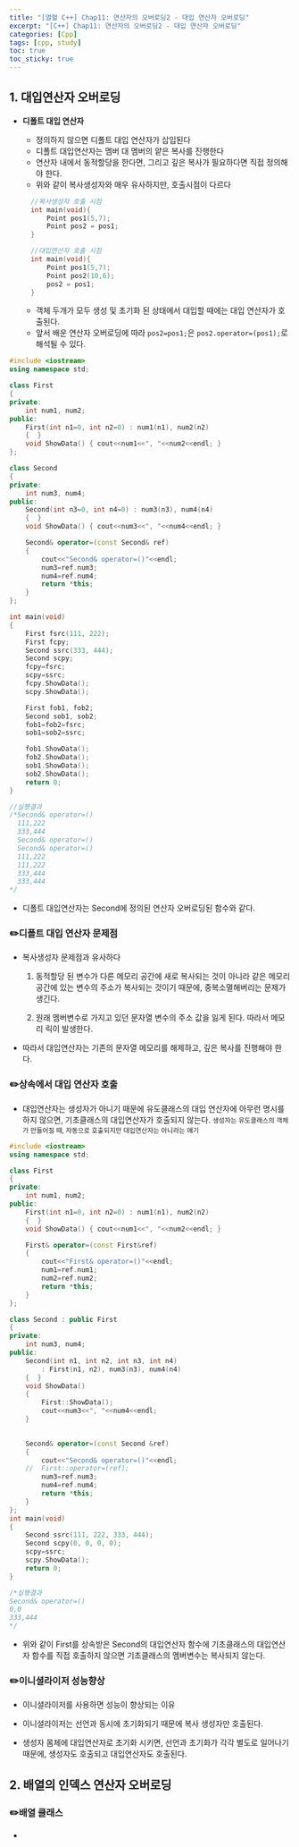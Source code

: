 ```yaml
---
title: "[열혈 C++] Chap11: 연산자의 오버로딩2 - 대입 연산자 오버로딩"
excerpt: "[C++] Chap11: 연산자의 오버로딩2 - 대입 연산자 오버로딩"
categories: [Cpp]
tags: [cpp, study]
toc: true
toc_sticky: true
---
```


## 1. 대입연산자 오버로딩

+ **디폴트 대입 연산자**
  + 정의하지 않으면 디폴트 대입 연산자가 삽입된다
  + 디폴트 대입연산자는 멤버 대 멤버의 얕은 복사를 진행한다
  + 연산자 내에서 동적할당을 한다면, 그리고 깊은 복사가 필요하다면 직접 정의해야 한다.  
  + 위와 같이 복사생성자와 매우 유사하지만, 호출시점이 다르다
  
  ```cpp
    //복사생성자 호출 시점
    int main(void){
        Point pos1(5,7);
        Point pos2 = pos1;
    }

    //대입연산자 호출 시점
    int main(void){
        Point pos1(5,7);
        Point pos2(10,6);
        pos2 = pos1;
    }
  ```  
  + 객체 두개가 모두 생성 및 초기화 된 상태에서 대입할 때에는 대입 연산자가 호출된다. 
  + 앞서 배운 연산자 오버로딩에 따라 `pos2=pos1;`은 `pos2.operator=(pos1);`로 해석될 수 있다.
  
```cpp
#include <iostream>
using namespace std;

class First
{
private:
	int num1, num2;
public:
	First(int n1=0, int n2=0) : num1(n1), num2(n2)
	{  }
	void ShowData() { cout<<num1<<", "<<num2<<endl; }
};

class Second
{
private:
	int num3, num4;
public:
	Second(int n3=0, int n4=0) : num3(n3), num4(n4)
	{  }
	void ShowData() { cout<<num3<<", "<<num4<<endl; }

	Second& operator=(const Second& ref)
	{
		cout<<"Second& operator=()"<<endl;
		num3=ref.num3;
		num4=ref.num4;
		return *this;
	}
};

int main(void)
{
	First fsrc(111, 222);
	First fcpy;
	Second ssrc(333, 444);
	Second scpy;
	fcpy=fsrc;
	scpy=ssrc;
	fcpy.ShowData();
	scpy.ShowData();

	First fob1, fob2;
	Second sob1, sob2;
	fob1=fob2=fsrc;
	sob1=sob2=ssrc;

	fob1.ShowData();
	fob2.ShowData();
	sob1.ShowData();
	sob2.ShowData();
	return 0;
}

//실행결과
/*Second& operator=()
  111,222
  333,444
  Second& operator=()
  Second& operator=()
  111,222
  111,222
  333,444
  333,444
*/
```  
  + 디폴트 대입연산자는 Second에 정의된 연산자 오버로딩된 함수와 같다. 
  
### ✏️디폴트 대입 연산자 문제점

+ 복사생성자 문제점과 유사하다
  1. 동적할당 된 변수가 다른 메모리 공간에 새로 복사되는 것이 아니라 같은 메모리 공간에 있는 변수의 주소가 복사되는 것이기 때문에, 중복소멸해버리는 문제가 생긴다.
   
  2. 원래 멤버변수로 가지고 있던 문자열 변수의 주소 값을 잃게 된다. 따라서 메모리 릭이 발생한다.

+ 따라서 대입연산자는 기존의 문자열 메모리를 해제하고, 깊은 복사를 진행해야 한다.

### ✏️상속에서 대입 연산자 호출

+ 대입연산자는 생성자가 아니기 때문에 유도클래스의 대입 연산자에 아무런 명시를 하지 않으면, 기초클래스의 대입연산자가 호출되지 않는다.
<small>생성자는 유도클래스의 객체가 만들어질 때, 자동으로 호출되지만 대입연산자는 아니라는 얘기</small>

```cpp
#include <iostream>
using namespace std;

class First
{
private:
	int num1, num2;
public:
	First(int n1=0, int n2=0) : num1(n1), num2(n2)
	{  }
	void ShowData() { cout<<num1<<", "<<num2<<endl; }

	First& operator=(const First&ref)
	{
		cout<<"First& operator=()"<<endl;
		num1=ref.num1;
		num2=ref.num2;
		return *this;
	}
};

class Second : public First
{
private:
	int num3, num4;
public:
	Second(int n1, int n2, int n3, int n4) 
		: First(n1, n2), num3(n3), num4(n4)
	{  }
	void ShowData() 
	{
		First::ShowData();
		cout<<num3<<", "<<num4<<endl; 
	}

	
	Second& operator=(const Second &ref)
	{
		cout<<"Second& operator=()"<<endl;
	//	First::operator=(ref);
		num3=ref.num3;
		num4=ref.num4;
		return *this;
	}
};
int main(void)
{
	Second ssrc(111, 222, 333, 444);
	Second scpy(0, 0, 0, 0);
	scpy=ssrc;
	scpy.ShowData();
	return 0;
}

/*실행결과
Second& operator=()
0,0
333,444
*/

```
  + 위와 같이 First를 상속받은 Second의 대입연산자 함수에 기초클래스의 대입연산자 함수를 직접 호출하지 않으면 기초클래스의 멤버변수는 복사되지 않는다.

### ✏️이니셜라이저 성능향상

+ 이니셜라이저를 사용하면 성능이 향상되는 이유

+ 이니셜라이저는 선언과 동시에 초기화되기 때문에 복사 생성자만 호출된다.
+ 생성자 몸체에 대입연산자로 초기화 시키면, 선언과 초기화가 각각 별도로 일어나기 때문에, 생성자도 호출되고 대입연산자도 호출된다.


## 2. 배열의 인덱스 연산자 오버로딩

### ✏️배열 클래스

+ 

   